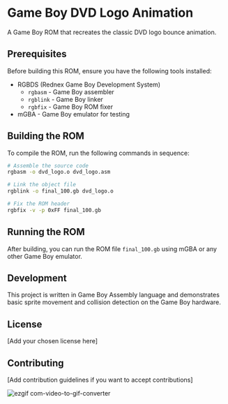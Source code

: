 # Game Boy DVD Logo Animation

A Game Boy ROM that recreates the classic DVD logo bounce animation.

## Prerequisites

Before building this ROM, ensure you have the following tools installed:

- RGBDS (Rednex Game Boy Development System)
  - `rgbasm` - Game Boy assembler
  - `rgblink` - Game Boy linker
  - `rgbfix` - Game Boy ROM fixer
- mGBA - Game Boy emulator for testing

## Building the ROM

To compile the ROM, run the following commands in sequence:

```bash
# Assemble the source code
rgbasm -o dvd_logo.o dvd_logo.asm

# Link the object file
rgblink -o final_100.gb dvd_logo.o

# Fix the ROM header
rgbfix -v -p 0xFF final_100.gb
```

## Running the ROM

After building, you can run the ROM file `final_100.gb` using mGBA or any other Game Boy emulator.

## Development

This project is written in Game Boy Assembly language and demonstrates basic sprite movement and collision detection on the Game Boy hardware.

## License

[Add your chosen license here]

## Contributing

[Add contribution guidelines if you want to accept contributions]


![ezgif com-video-to-gif-converter](https://github.com/user-attachments/assets/ec66b5b2-998d-417d-bc50-a195fcdc2566)
